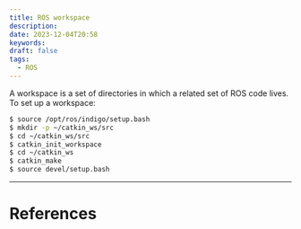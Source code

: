 ```yaml
---
title: ROS workspace
description: 
date: 2023-12-04T20:58
keywords: 
draft: false
tags:
  - ROS
---
```

A workspace is a set of directories in which a related set of ROS code lives.  To set up a workspace:

```bash
$ source /opt/ros/indigo/setup.bash
$ mkdir -p ~/catkin_ws/src
$ cd ~/catkin_ws/src
$ catkin_init_workspace
$ cd ~/catkin_ws
$ catkin_make
$ source devel/setup.bash
```

---
# References
